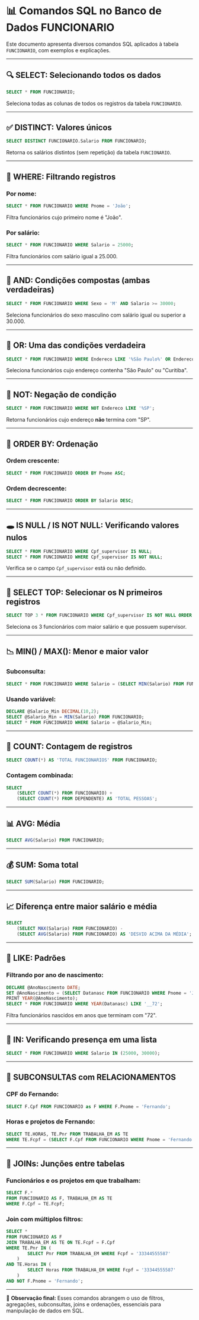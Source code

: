 # 📊 Comandos SQL no Banco de Dados FUNCIONARIO

Este documento apresenta diversos comandos SQL aplicados à tabela `FUNCIONARIO`, com exemplos e explicações.

---

## 🔍 SELECT: Selecionando todos os dados
```sql
SELECT * FROM FUNCIONARIO;
````

Seleciona todas as colunas de todos os registros da tabela `FUNCIONARIO`.

---

## ✅ DISTINCT: Valores únicos

```sql
SELECT DISTINCT FUNCIONARIO.Salario FROM FUNCIONARIO;
```

Retorna os salários distintos (sem repetição) da tabela `FUNCIONARIO`.

---

## 🎯 WHERE: Filtrando registros

### Por nome:

```sql
SELECT * FROM FUNCIONARIO WHERE Pnome = 'João';
```

Filtra funcionários cujo primeiro nome é "João".

### Por salário:

```sql
SELECT * FROM FUNCIONARIO WHERE Salario = 25000;
```

Filtra funcionários com salário igual a 25.000.

---

## 🔗 AND: Condições compostas (ambas verdadeiras)

```sql
SELECT * FROM FUNCIONARIO WHERE Sexo = 'M' AND Salario >= 30000;
```

Seleciona funcionários do sexo masculino com salário igual ou superior a 30.000.

---

## 🔀 OR: Uma das condições verdadeira

```sql
SELECT * FROM FUNCIONARIO WHERE Endereco LIKE '%São Paulo%' OR Endereco LIKE '%Curitiba%';
```

Seleciona funcionários cujo endereço contenha "São Paulo" ou "Curitiba".

---

## 🚫 NOT: Negação de condição

```sql
SELECT * FROM FUNCIONARIO WHERE NOT Endereco LIKE '%SP';
```

Retorna funcionários cujo endereço **não** termina com "SP".

---

## 📁 ORDER BY: Ordenação

### Ordem crescente:

```sql
SELECT * FROM FUNCIONARIO ORDER BY Pnome ASC;
```

### Ordem decrescente:

```sql
SELECT * FROM FUNCIONARIO ORDER BY Salario DESC;
```

---

## 🕳️ IS NULL / IS NOT NULL: Verificando valores nulos

```sql
SELECT * FROM FUNCIONARIO WHERE Cpf_supervisor IS NULL;
SELECT * FROM FUNCIONARIO WHERE Cpf_supervisor IS NOT NULL;
```

Verifica se o campo `Cpf_supervisor` está ou não definido.

---

## 🥇 SELECT TOP: Selecionar os N primeiros registros

```sql
SELECT TOP 3 * FROM FUNCIONARIO WHERE Cpf_supervisor IS NOT NULL ORDER BY Salario DESC;
```

Seleciona os 3 funcionários com maior salário e que possuem supervisor.

---

## 📉 MIN() / MAX(): Menor e maior valor

### Subconsulta:

```sql
SELECT * FROM FUNCIONARIO WHERE Salario = (SELECT MIN(Salario) FROM FUNCIONARIO);
```

### Usando variável:

```sql
DECLARE @Salario_Min DECIMAL(10,2);
SELECT @Salario_Min = MIN(Salario) FROM FUNCIONARIO;
SELECT * FROM FUNCIONARIO WHERE Salario = @Salario_Min;
```

---

## 🔢 COUNT: Contagem de registros

```sql
SELECT COUNT(*) AS 'TOTAL FUNCIONARIOS' FROM FUNCIONARIO;
```

### Contagem combinada:

```sql
SELECT 
    (SELECT COUNT(*) FROM FUNCIONARIO) +
    (SELECT COUNT(*) FROM DEPENDENTE) AS 'TOTAL PESSOAS';
```

---

## 📊 AVG: Média

```sql
SELECT AVG(Salario) FROM FUNCIONARIO;
```

---

## 💰 SUM: Soma total

```sql
SELECT SUM(Salario) FROM FUNCIONARIO;
```

---

## 📈 Diferença entre maior salário e média

```sql
SELECT 
    (SELECT MAX(Salario) FROM FUNCIONARIO) - 
    (SELECT AVG(Salario) FROM FUNCIONARIO) AS 'DESVIO ACIMA DA MÉDIA';
```

---

## 🔎 LIKE: Padrões

### Filtrando por ano de nascimento:

```sql
DECLARE @AnoNascimento DATE;
SET @AnoNascimento = (SELECT Datanasc FROM FUNCIONARIO WHERE Pnome = 'Joice');
PRINT YEAR(@AnoNascimento);
SELECT * FROM FUNCIONARIO WHERE YEAR(Datanasc) LIKE '__72';
```

Filtra funcionários nascidos em anos que terminam com "72".

---

## 📌 IN: Verificando presença em uma lista

```sql
SELECT * FROM FUNCIONARIO WHERE Salario IN (25000, 30000);
```

---

## 🔄 SUBCONSULTAS com RELACIONAMENTOS

### CPF do Fernando:

```sql
SELECT F.Cpf FROM FUNCIONARIO as F WHERE F.Pnome = 'Fernando';
```

### Horas e projetos de Fernando:

```sql
SELECT TE.HORAS, TE.Pnr FROM TRABALHA_EM AS TE
WHERE TE.Fcpf = (SELECT F.Cpf FROM FUNCIONARIO WHERE Pnome = 'Fernando');
```

---

## 🔗 JOINs: Junções entre tabelas

### Funcionários e os projetos em que trabalham:

```sql
SELECT F.* 
FROM FUNCIONARIO AS F, TRABALHA_EM AS TE
WHERE F.Cpf = TE.Fcpf;
```

### Join com múltiplos filtros:

```sql
SELECT * 
FROM FUNCIONARIO AS F
JOIN TRABALHA_EM AS TE ON TE.Fcpf = F.Cpf
WHERE TE.Pnr IN (
        SELECT Pnr FROM TRABALHA_EM WHERE Fcpf = '33344555587'
    )
AND TE.Horas IN (
        SELECT Horas FROM TRABALHA_EM WHERE Fcpf = '33344555587'
    )
AND NOT F.Pnome = 'Fernando';
```

---

📌 **Observação final:**
Esses comandos abrangem o uso de filtros, agregações, subconsultas, joins e ordenações, essenciais para manipulação de dados em SQL.

```
